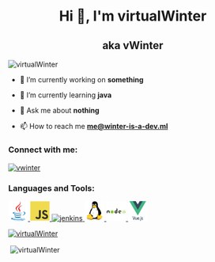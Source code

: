 <h1 align="center">Hi 👋, I'm virtualWinter</h1>
<h2 align="center">aka vWinter</h2>

<p align="left"> <img src="https://komarev.com/ghpvc/?username=virtualWinter&label=Profile%20views&color=0e75b6&style=flat" alt="virtualWinter" /> </p>



- 🔭 I’m currently working on **something**

- 🌱 I’m currently learning **java**

- 💬 Ask me about **nothing**

- 📫 How to reach me **me@winter-is-a-dev.ml**


<h3 align="left">Connect with me:</h3>
<p align="left">
<a href="https://www.youtube.com/channel/UClv8-jhdInnUzTZs7nqn2YA" target="blank"><img align="center" src="https://raw.githubusercontent.com/rahuldkjain/github-profile-readme-generator/master/src/images/icons/Social/youtube.svg" alt="vwinter" height="30" width="40" /></a>
</p>

<h3 align="left">Languages and Tools:</h3>
<p align="left"> <a href="https://www.java.com" target="_blank" rel="noreferrer"> <img src="https://raw.githubusercontent.com/devicons/devicon/master/icons/java/java-original.svg" alt="java" width="40" height="40"/> </a> <a href="https://developer.mozilla.org/en-US/docs/Web/JavaScript" target="_blank" rel="noreferrer"> <img src="https://raw.githubusercontent.com/devicons/devicon/master/icons/javascript/javascript-original.svg" alt="javascript" width="40" height="40"/> </a> <a href="https://www.jenkins.io" target="_blank" rel="noreferrer"> <img src="https://www.vectorlogo.zone/logos/jenkins/jenkins-icon.svg" alt="jenkins" width="40" height="40"/> </a> <a href="https://www.linux.org/" target="_blank" rel="noreferrer"> <img src="https://raw.githubusercontent.com/devicons/devicon/master/icons/linux/linux-original.svg" alt="linux" width="40" height="40"/> </a> <a href="https://nodejs.org" target="_blank" rel="noreferrer"> <img src="https://raw.githubusercontent.com/devicons/devicon/master/icons/nodejs/nodejs-original-wordmark.svg" alt="nodejs" width="40" height="40"/> </a> <a href="https://vuejs.org/" target="_blank" rel="noreferrer"> <img src="https://raw.githubusercontent.com/devicons/devicon/master/icons/vuejs/vuejs-original-wordmark.svg" alt="vuejs" width="40" height="40"/> </a> </p>

<p align="left"> <a href="https://github.com/ryo-ma/github-profile-trophy"><img src="https://github-profile-trophy.vercel.app/?username=virtualWinter&theme=onedark&no-bg=true" alt="virtualWinter" /></a> </p>

<p>&nbsp;<img align="center" src="https://github-readme-stats.vercel.app/api?username=virtualWinter&show_icons=true&locale=en&theme=onedark&no-bg=true" alt="virtualWinter" /></p>
